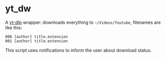 # yt_dw
A [yt-dlp](https://github.com/yt-dlp/yt-dlp)
wrapper: downloads everything to `~/Videos/Youtube`,
filenames are like this:
```
000 [author] title.extension
001 [author] title.extension
```
This script uses notifications to inform the user
about download status.

